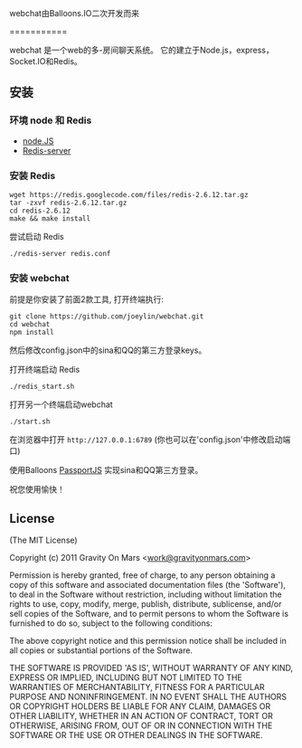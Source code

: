 webchat由Balloons.IO二次开发而来

===========

webchat 是一个web的多-房间聊天系统。
它的建立于Node.js，express，Socket.IO和Redis。

## 安装

### 环境 node 和 Redis

-   [node.JS](http://nodejs.org)
-   [Redis-server](http://redis.io)


### 安装 Redis

    wget https://redis.googlecode.com/files/redis-2.6.12.tar.gz
    tar -zxvf redis-2.6.12.tar.gz
    cd redis-2.6.12
    make && make install

尝试启动 Redis

`./redis-server redis.conf`


### 安装 webchat

前提是你安装了前面2款工具, 打开终端执行:

    git clone https://github.com/joeylin/webchat.git
    cd webchat
    npm install

然后修改config.json中的sina和QQ的第三方登录keys。

打开终端启动 Redis

`./redis_start.sh`

打开另一个终端启动webchat

`./start.sh`

在浏览器中打开 `http://127.0.0.1:6789` (你也可以在'config.json'中修改启动端口)

使用Balloons [PassportJS](http://passportjs.org) 实现sina和QQ第三方登录。

祝您使用愉快！


## License

(The MIT License)

Copyright (c) 2011 Gravity On Mars &lt;work@gravityonmars.com&gt;

Permission is hereby granted, free of charge, to any person obtaining
a copy of this software and associated documentation files (the
'Software'), to deal in the Software without restriction, including
without limitation the rights to use, copy, modify, merge, publish,
distribute, sublicense, and/or sell copies of the Software, and to
permit persons to whom the Software is furnished to do so, subject to
the following conditions:

The above copyright notice and this permission notice shall be
included in all copies or substantial portions of the Software.

THE SOFTWARE IS PROVIDED 'AS IS', WITHOUT WARRANTY OF ANY KIND,
EXPRESS OR IMPLIED, INCLUDING BUT NOT LIMITED TO THE WARRANTIES OF
MERCHANTABILITY, FITNESS FOR A PARTICULAR PURPOSE AND NONINFRINGEMENT.
IN NO EVENT SHALL THE AUTHORS OR COPYRIGHT HOLDERS BE LIABLE FOR ANY
CLAIM, DAMAGES OR OTHER LIABILITY, WHETHER IN AN ACTION OF CONTRACT,
TORT OR OTHERWISE, ARISING FROM, OUT OF OR IN CONNECTION WITH THE
SOFTWARE OR THE USE OR OTHER DEALINGS IN THE SOFTWARE.

